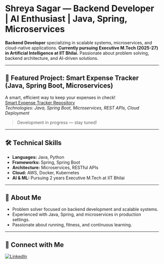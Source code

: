 <!--
**shreya-sagar/shreya-sagar** is a ✨ _special_ ✨ repository because its `README.md` (this file) appears on your GitHub profile.

Here are some ideas to get you started:

- 🔭 I’m currently working on ...
- 🌱 I’m currently learning ...
- 👯 I’m looking to collaborate on ...
- 🤔 I’m looking for help with ...
- 💬 Ask me about ...
- 📫 How to reach me: ...
- 😄 Pronouns: ...
- ⚡ Fun fact: ...
-->

<!--
Profile: Shreya Sagar | Backend Developer | Java | Spring | Microservices | AI | Artificial Intelligence | IIT Bhilai | Expense Tracker | Software Engineer | Problem Solver
-->

# Shreya Sagar — Backend Developer | AI Enthusiast | Java, Spring, Microservices

**Backend Developer** specializing in scalable systems, microservices, and cloud-native applications. **Currently pursuing Executive M.Tech (2025-27) in Artificial Intelligence at IIT Bhilai.** Passionate about problem solving, backend architecture, and AI-driven solutions.

---

## 🚀 Featured Project: Smart Expense Tracker (Java, Spring Boot, Microservices)
A smart, efficient way to keep your expenses in check!  
[Smart Expense Tracker Repository](https://github.com/shreya-sagar/smart-expense-tracker)  
*Technologies: Java, Spring Boot, Microservices, REST APIs, Cloud Deployment*  
> Development in progress — stay tuned!

---

## 🛠️ Technical Skills
- **Languages:** Java, Python
- **Frameworks:** Spring, Spring Boot
- **Architecture:** Microservices, RESTful APIs
- **Cloud:** AWS, Docker, Kubernetes
- **AI & ML:** Pursuing 2 years Executive M.Tech at IIT Bhilai

---

## 🌟 About Me
- Problem solver focused on backend development and scalable systems.
- Experienced with Java, Spring, and microservices in production settings.
- Passionate about running, fitness, and continuous learning.

---

## 🔗 Connect with Me
[![LinkedIn](https://img.shields.io/badge/-LinkedIn-blue?style=flat-square&logo=linkedin&logoColor=white)](https://www.linkedin.com/in/shreya-sagar-30b055a6/)
